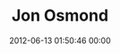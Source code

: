 ---
title: "Jon Osmond"
date: 2012-06-13 01:50:46 00:00
permalink: /osmond
twitter: "osmond"
likes: [754]
id: 973
gravatar: "http://www.gravatar.com/avatar/09f10bdcef7532ea166c6f88d73c35ea"
---